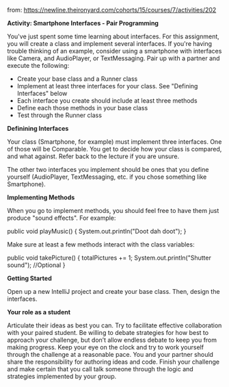 from: https://newline.theironyard.com/cohorts/15/courses/7/activities/202

**Activity: Smartphone Interfaces - Pair Programming**

You've just spent some time learning about interfaces. For this assignment, you will create a class and implement several interfaces. If you're having trouble thinking of an example, consider using a smartphone with interfaces like Camera, and AudioPlayer, or TextMessaging. Pair up with a partner and execute the following:

* Create your base class and a Runner class
* Implement at least three interfaces for your class. See "Defining Interfaces" below
* Each interface you create should include at least three methods
* Define each those methods in your base class
* Test through the Runner class

**Definining Interfaces**

Your class (Smartphone, for example) must implement three interfaces. One of those will be Comparable. You get to decide how your class is compared, and what against. Refer back to the lecture if you are unsure.

The other two interfaces you implement should be ones that you define yourself (AudioPlayer, TextMessaging, etc. if you chose something like Smartphone).

**Implementing Methods**

When you go to implement methods, you should feel free to have them just produce "sound effects". For example:

public void playMusic() {
  System.out.println("Doot dah doot");
}

Make sure at least a few methods interact with the class variables:

public void takePicture() {
  totalPictures += 1;
  System.out.println("Shutter sound"); //Optional
}

**Getting Started**

Open up a new IntelliJ project and create your base class. Then, design the interfaces.

**Your role as a student**

Articulate their ideas as best you can. Try to facilitate effective collaboration with your paired student. Be willing to debate strategies for how best to approach your challenge, but don’t allow endless debate to keep you from making progress. Keep your eye on the clock and try to work yourself through the challenge at a reasonable pace. You and your partner should share the responsibility for authoring ideas and code. Finish your challenge and make certain that you call talk someone through the logic and strategies implemented by your group.